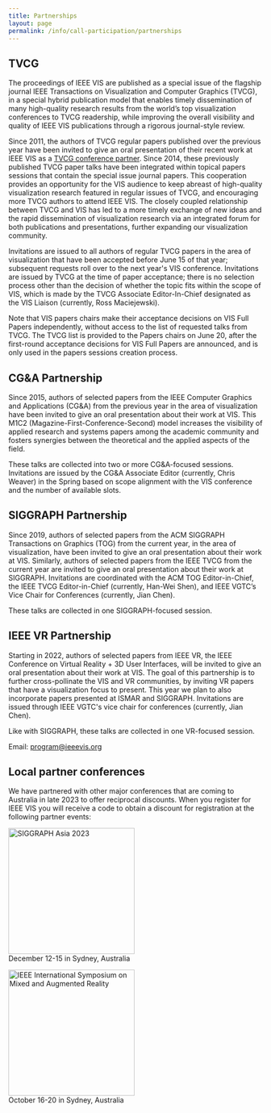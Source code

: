 ```yaml
---
title: Partnerships
layout: page
permalink: /info/call-participation/partnerships
---
```


## TVCG

The proceedings of IEEE VIS are published as a special issue of the flagship journal IEEE Transactions on Visualization and Computer Graphics (TVCG), in a special hybrid publication model that enables timely dissemination of many high-quality research results from the world’s top visualization conferences to TVCG readership, while improving the overall visibility and quality of IEEE VIS publications through a rigorous journal-style review.   

Since 2011, the authors of TVCG regular papers published over the previous year have been invited to give an oral presentation of their recent work at IEEE VIS as a [TVCG conference partner](https://www.computer.org/digital-library/journals/tvcg/tvcg-partners-with-conferences). Since 2014, these previously published TVCG paper talks have been integrated within topical papers sessions that contain the special issue journal papers. This cooperation provides an opportunity for the VIS audience to keep abreast of high-quality visualization research featured in regular issues of TVCG, and encouraging more TVCG authors to attend IEEE VIS. The closely coupled relationship between TVCG and VIS has led to a more timely exchange of new ideas and the rapid dissemination of visualization research via an integrated forum for both publications and presentations, further expanding our visualization community.

Invitations are issued to all authors of regular TVCG papers in the area of visualization that have been accepted before June 15 of that year; subsequent requests roll over to the next year's VIS conference. Invitations are issued by TVCG at the time of paper acceptance; there is no selection process other than the decision of whether the topic fits within the scope of VIS, which is made by the TVCG Associate Editor-In-Chief designated as the VIS Liaison (currently, Ross Maciejewski). 

Note that VIS papers chairs make their acceptance decisions on VIS Full Papers independently, without access to the list of requested talks from TVCG. The TVCG list is provided to the Papers chairs on June 20, after the first-round acceptance decisions for VIS Full Papers are announced, and is only used in the papers sessions creation process.

## CG&A Partnership
Since 2015, authors of selected papers from the IEEE Computer Graphics and Applications (CG&A) from the previous year in the area of visualization have been invited to give an oral presentation about their work at VIS. This M1C2 (Magazine-First-Conference-Second) model increases the visibility of applied research and systems papers among the academic community and fosters synergies between the theoretical and the applied aspects of the field.

These talks are collected into two or more CG&A-focused sessions. Invitations are issued by the CG&A Associate Editor (currently, Chris Weaver) in the Spring based on scope alignment with the VIS conference and the number of available slots.

## SIGGRAPH Partnership
Since 2019, authors of selected papers from the ACM SIGGRAPH Transactions on Graphics (TOG) from the current year, in the area of visualization, have been invited to give an oral presentation about their work at VIS. Similarly, authors of selected papers from the IEEE TVCG from the current year are invited to give an oral presentation about their work at SIGGRAPH.  Invitations are coordinated with the ACM TOG Editor-in-Chief, the IEEE TVCG Editor-in-Chief (currently, Han-Wei Shen), and IEEE VGTC’s Vice Chair for Conferences (currently, Jian Chen).

These talks are collected in one SIGGRAPH-focused session.

## IEEE VR Partnership
Starting in 2022, authors of selected papers from IEEE VR, the IEEE Conference on Virtual Reality + 3D User Interfaces, will be invited to give an oral presentation about their work at VIS.  The goal of this partnership is to further cross-pollinate the VIS and VR communities, by inviting VR papers that have a visualization focus to present.  This year we plan to also incorporate papers presented at ISMAR and SIGGRAPH.  Invitations are issued through IEEE VGTC's vice chair for conferences (currently, Jian Chen).

Like with SIGGRAPH, these talks are collected in one VR-focused session.

Email: [program@ieeevis.org](mailto:program@ieeevis.org)

## Local partner conferences

We have partnered with other major conferences that are coming to Australia in late 2023 to offer reciprocal discounts. When you register for IEEE VIS you will receive a code to obtain a discount for registration at the following partner events:

[<img src="https://asia.siggraph.org/2023/wp-content/uploads/2022/11/SA23-Logo-Full-Color-Landscape.svg" width="250px" title="SIGGRAPH Asia 2023"/>](https://asia.siggraph.org/2023)  
December 12-15 in Sydney, Australia

[<img src="https://www.ismar.net/files/ismar2023/ismar23_teaser.png" width="250px" title="IEEE International Symposium on Mixed and Augmented Reality"/>](https://ismar23.org/)  
October 16-20 in Sydney, Australia
